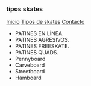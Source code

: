 ### tipos skates

[Inicio](indiex.md) [Tipos de skates](skates.md) [Contacto](contacto.md)

- PATINES EN LÍNEA.
- PATINES AGRESIVOS.
- PATINES FREESKATE.
- PATINES QUADS.
- Pennyboard
- Carveboard
- Streetboard
- Hamboard
